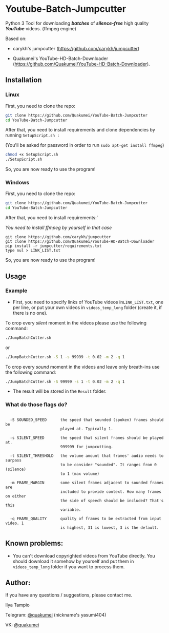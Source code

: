 # Youtube-Batch-Jumpcutter

Python 3 Tool for downloading ***batches*** of ***silence-free*** high quality ***YouTube*** videos. (ffmpeg engine)

Based on:

- carykh's jumpcutter (https://github.com/carykh/jumpcutter) 

- Quakumei's YouTube-HD-Batch-Downloader (https://github.com/Quakumei/YouTube-HD-Batch-Downloader).

  

## Installation

### Linux

First, you need to clone the repo:

```bash
git clone https://github.com/Quakumei/YouTube-Batch-Jumpcutter
cd YouTube-Batch-Jumpcutter
```

After that, you need to install requirements  and clone dependencies by running `SetupScript.sh :`

(You'll be asked for password in order to run `sudo apt-get install ffmpeg`)

```bash
chmod +x SetupScript.sh
./SetupScript.sh
```

So, you are now ready to use the program!

### Windows

First, you need to clone the repo:

```bash
git clone https://github.com/Quakumei/YouTube-Batch-Jumpcutter
cd YouTube-Batch-Jumpcutter
```

After that, you need to install requirements:`

*You need to install ffmpeg by yourself in that case*

```shell
git clone https://github.com/carykh/jumpcutter
git clone https://github.com/Quakumei/YouTube-HD-Batch-Downloader
pip install -r jumpcutter/requirements.txt
type nul > LINK_LIST.txt
```

So, you are now ready to use the program!



## Usage

### Example

- First, you need to specify links of YouTube videos in`LINK_LIST.txt`, one per line, or put your own videos in `videos_temp_long` folder (create it, if there is no one).

To crop every *silent* moment in the videos please use the following command:

```bash
./JumpBatchCutter.sh
```

or

```bash
./JumpBatchCutter.sh -S 1 -s 99999 -t 0.02 -m 2 -q 1
```

To crop every *sound* moment in the videos and leave only breath-ins use the following command:

```bash
./JumpBatchCutter.sh -S 99999 -s 1 -t 0.02 -m 2 -q 1
```

* The result will be stored in the `Result` folder.

### What do those flags do?

```
                      
  -S SOUNDED_SPEED      the speed that sounded (spoken) frames should be
                        played at. Typically 1.
  
  -s SILENT_SPEED       the speed that silent frames should be played at.
                        999999 for jumpcutting.
                        
  -t SILENT_THRESHOLD   the volume amount that frames' audio needs to surpass
                        to be consider "sounded". It ranges from 0 (silence)
                        to 1 (max volume)
  
  -m FRAME_MARGIN       some silent frames adjacent to sounded frames are
                        included to provide context. How many frames on either
                        the side of speech should be included? That's this
                        variable.
  
  -q FRAME_QUALITY      quality of frames to be extracted from input video. 1
                        is highest, 31 is lowest, 3 is the default.

```

## Known problems:

-  You can't download copyrighted videos from YouTube directly. You should download it somehow by yourself and put them in `videos_temp_long` folder if you want to process them.

## Author:

If you have any questions / suggestions, please contact me.

Ilya Tampio

Telegram: [@quakumei](https://t.me/quakumei) (nickname's yasumi404)

VK: [@quakumei](https://vk.com/id388032588)
